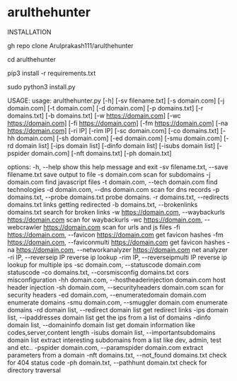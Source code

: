 # arulthehunter
INSTALLATION

gh repo clone Arulprakash111/arulthehunter

cd arulthehunter

pip3 install -r requirements.txt

sudo python3 install.py

USAGE:
usage: arulthehunter.py [-h] [-sv filename.txt] [-s domain.com] [-j domain.com] [-t domain.com] [-d domain.com]
                       [-p domains.txt] [-r domains.txt] [-b domains.txt] [-w https://domain.com]
                       [-wc https://domain.com] [-fi https://domain.com] [-fm https://domain.com]
                       [-na https://domain.com] [-ri IP] [-rim IP] [-sc domain.com] [-co domains.txt]
                       [-hh domain.com] [-sh domain.com] [-ed domain.com] [-smu domain.com] [-rd domain list]
                       [-ips domain list] [-dinfo domain list] [-isubs domain list] [-pspider domain.com]
                       [-nft domains.txt] [-ph domain.txt]

options:
  -h, --help            show this help message and exit
  -sv filename.txt, --save filename.txt
                        save output to file
  -s domain.com         scan for subdomains
  -j domain.com         find javascript files
  -t domain.com, --tech domain.com
                        find technologies
  -d domain.com, --dns domain.com
                        scan for dns records
  -p domains.txt, --probe domains.txt
                        probe domains.
  -r domains.txt, --redirects domains.txt
                        links getting redirected
  -b domains.txt, --brokenlinks domains.txt
                        search for broken links
  -w https://domain.com, --waybackurls https://domain.com
                        scan for waybackurls
  -wc https://domain.com, --webcrawler https://domain.com
                        scan for urls and js files
  -fi https://domain.com, --favicon https://domain.com
                        get favicon hashes
  -fm https://domain.com, --faviconmulti https://domain.com
                        get favicon hashes
  -na https://domain.com, --networkanalyzer https://domain.com
                        net analyzer
  -ri IP, --reverseip IP
                        reverse ip lookup
  -rim IP, --reverseipmulti IP
                        reverse ip lookup for multiple ips
  -sc domain.com, --statuscode domain.com
                        statuscode
  -co domains.txt, --corsmisconfig domains.txt
                        cors misconfiguration
  -hh domain.com, --hostheaderinjection domain.com
                        host header injection
  -sh domain.com, --securityheaders domain.com
                        scan for security headers
  -ed domain.com, --enumeratedomain domain.com
                        enumerate domains
  -smu domain.com, --smuggler domain.com
                        enumerate domains
  -rd domain list, --redirect domain list
                        get redirect links
  -ips domain list, --ipaddresses domain list
                        get the ips from a list of domains
  -dinfo domain list, --domaininfo domain list
                        get domain information like codes,server,content length
  -isubs domain list, --importantsubdomains domain list
                        extract interesting subdomains from a list like dev, admin, test and etc..
  -pspider domain.com, --paramspider domain.com
                        extract parameters from a domain
  -nft domains.txt, --not_found domains.txt
                        check for 404 status code
  -ph domain.txt, --pathhunt domain.txt
                        check for directory traversal                  
